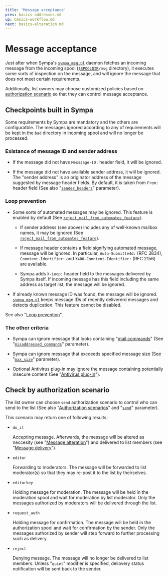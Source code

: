 ```yaml
---
title: 'Message acceptance'
prev: basics-addresses.md
up: basics-workflow.md
next: basics-alteration.md
---
```


Message acceptance
==================

Just after when Sympa's
[`sympa_msg.pl`](/gpldoc/man/sympa_msg.8.html) daemon fetches an incoming
message from the incoming spool ([``$SPOOLDIR``](../layout.md#spooldir)`/msg`
directory), it executes some sorts of inspection on the message,
and will ignore the message that does not meet certain requirements.

Additionally, list owners may choose customized policies based on
[authorization scenario](basics-scenarios.md) so that they can control
message acceptance.

Checkpoints built in Sympa
--------------------------

Some requirements by Sympa are mandatory and the others are configuratble.
The messages ignored according to any of requirements will be kept in
the `bad` directory in incoming spool and will no longer be processed.

### Existance of message ID and sender address

  * If the message did not have `Messsage-ID:` header field, it will be
    ignored.

  * If the message did not have available sender address, it will be
    ignored.
    The "sender address" is an originator address of the message suggested
    by message header fields.
    By default, it is taken from `From:` header field (See also
    "[`sender_headers`](/gpldoc/man/sympa.conf.5.md#sender_headers)"
    parameter).

### Loop prevention

  * Some sorts of automated messages may be ignored.
    This feature is enabled by default (See
    [`reject_mail_from_automates_feature`](/gpldoc/man/list_config.5.md#reject_mail_from_automates_feature)).

      - If sender address (see above) includes any of well-known mailbox
        names, it may be ignored (See
        [`reject_mail_from_automates_feature`](/gpldoc/man/list_config.5.md#reject_mail_from_automates_feature)).

      - If message header contains a field signifying automated message,
        message will be ignored.
        In particular, `Auto-Submitte4d:` (RFC 3834),
        `Conntent-Identifier:` and `X400-Conntent-Identifier:`
        (RFC 2156) are available.

      - Sympa adds `X-Loop:` header field to the messages delivered by
        Sympa itself.
        If incoming message has this field including the same address
        as target list, the message will be ignored.

  * If already known message ID was found, the message will be ignored.
    [`sympa_msg.pl`](/gpldoc/man/sympa_msg.8.md) keeps message IDs of
    recently delivererd messages and detects duplication.
    This feature cannot be disabled.

See also "[Loop prevention](/gpldoc/man/sympa.conf.5.md#loop-prevention)".

### The other criteria

  * Sympa can ignore message that looks containing
    "[mail commands](../mail-commands.md)" (See
    "[`misaddressed_commands`](/gpldoc/man/sympa.conf.5.md#misaddressed_commands)" parameter).

  * Sympa can ignore message that excceeds specified message size (See
    "[`max_size`](/gpldoc/man/list_config.5.md#max_size)" parameter).

  * Optional Antivirus plug-in may ignore the message containing potentially
    insecure content (See "[Antivirus plug-in](../customize/antivirus.md)").

Check by authorization scenario
-------------------------------

The list owner can choose `send` authorization scenario to control
who can send to the list (See also
"[Authorization scenarios](basics-scenarios.md)" and
"[`send`](/gpldoc/man/list_config.5.md#send)" parameter).

This scenario may return one of following results:

  * `do_it`

    Accepting message.
    Afterwards, the message will be altered as neccesity (see
    "[Message alteration](basics-alterations.md)") and delivered to
    list members (see "[Message delivery](basics-delivery.md)").

  * `editor`

    Forwarding to moderators.
    The message will be forwarded to list moderator(s) so that they may
    re-post it to the list by theirselves.

  * `editorkey`

    Holding message for moderation.
    The message will be held in the moderation spool and wait for moderation
    by list moderator.
    Only the messages authorized by moderators will be delivered through
    the list.

  * `request_auth`

    Holding message for confirmation.
    The message will be held in the authorization spool and wait for
    confirmation by the sender.
    Only the messages authorized by sender will step forward to further
    processing such as delivery.

  * `reject`

    Denying message.
    The message will no longer be delivered to list members.
    Unless "`quiet`" modifier is specified, deliovery status notification
    will be sent back to the sender.

